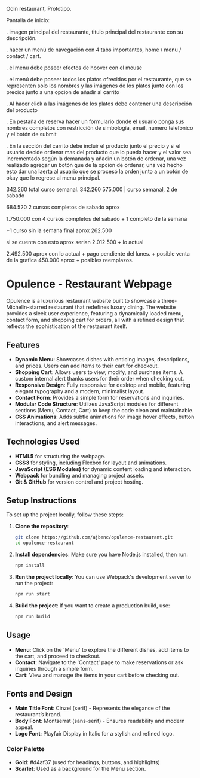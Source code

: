Odin restaurant, Prototipo.

Pantalla de inicio:

. imagen principal del restaurante, titulo principal del restaurante con su descripción.

. hacer un menú de navegación con 4 tabs importantes, home / menu / contact / cart.

. el menu debe poseer efectos de hoover con el mouse

. el menú debe poseer todos los platos ofrecidos por el restaurante, que se representen solo los nombres y las imágenes de los platos junto con los precios
  junto a una opcion de añadir al carrito

. Al hacer click a las imágenes de los platos debe contener una descripción del producto

. En pestaña de reserva hacer un formulario donde el usuario ponga sus nombres completos con restricción de simbología, email, numero telefónico y el botón         de submit

. En la sección del carrito debe incluir el producto junto el precio y si el usuario decide ordenar mas del producto que lo pueda hacer y el valor sea incrementado según la demanada y añadin un botón de ordenar, una vez realizado agregar un botón que de la opcion de ordenar, una vez hecho esto dar una laerta al usuario que se procesó la orden junto a un botón de okay que lo regrese al menu principal.

342.260 total curso semanal.
342.260
575.000 | curso semanal, 2 de sabado

684.520 2 cursos completos de sabado aprox

1.750.000 con 4 cursos completos del sabado + 1 completo de la semana

+1 curso sin la semana final aprox 262.500

si se cuenta con esto aprox serian 2.012.500 + lo actual 

2.492.500 aprox con lo actual + pago pendiente del lunes. + posible venta de la grafica 450.000 aprox + posibles reemplazos.


# Opulence - Restaurant Webpage

Opulence is a luxurious restaurant website built to showcase a three-Michelin-starred restaurant that redefines luxury dining. The website provides a sleek user experience, featuring a dynamically loaded menu, contact form, and shopping cart for orders, all with a refined design that reflects the sophistication of the restaurant itself.

## Features

- **Dynamic Menu**: Showcases dishes with enticing images, descriptions, and prices. Users can add items to their cart for checkout.
- **Shopping Cart**: Allows users to view, modify, and purchase items. A custom internal alert thanks users for their order when checking out.
- **Responsive Design**: Fully responsive for desktop and mobile, featuring elegant typography and a modern, minimalist layout.
- **Contact Form**: Provides a simple form for reservations and inquiries.
- **Modular Code Structure**: Utilizes JavaScript modules for different sections (Menu, Contact, Cart) to keep the code clean and maintainable.
- **CSS Animations**: Adds subtle animations for image hover effects, button interactions, and alert messages.
  
## Technologies Used

- **HTML5** for structuring the webpage.
- **CSS3** for styling, including Flexbox for layout and animations.
- **JavaScript (ES6 Modules)** for dynamic content loading and interaction.
- **Webpack** for bundling and managing project assets.
- **Git & GitHub** for version control and project hosting.

## Setup Instructions

To set up the project locally, follow these steps:

1. **Clone the repository**:
    ```bash
    git clone https://github.com/ajbenc/opulence-restaurant.git
    cd opulence-restaurant
    ```

2. **Install dependencies**:
    Make sure you have Node.js installed, then run:
    ```bash
    npm install
    ```

3. **Run the project locally**:
    You can use Webpack's development server to run the project:
    ```bash
    npm run start
    ```

4. **Build the project**:
    If you want to create a production build, use:
    ```bash
    npm run build
    ```

## Usage

- **Menu**: Click on the 'Menu' to explore the different dishes, add items to the cart, and proceed to checkout.
- **Contact**: Navigate to the 'Contact' page to make reservations or ask inquiries through a simple form.
- **Cart**: View and manage the items in your cart before checking out.

## Fonts and Design

- **Main Title Font**: Cinzel (serif) - Represents the elegance of the restaurant’s brand.
- **Body Font**: Montserrat (sans-serif) - Ensures readability and modern appeal.
- **Logo Font**: Playfair Display in Italic for a stylish and refined logo.

### Color Palette

- **Gold**: #d4af37 (used for headings, buttons, and highlights)
- **Scarlet**: Used as a background for the Menu section.

 
